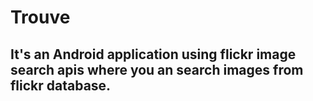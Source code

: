 # Trouve

## It's an Android application using flickr image search apis where you an search images from flickr database.
